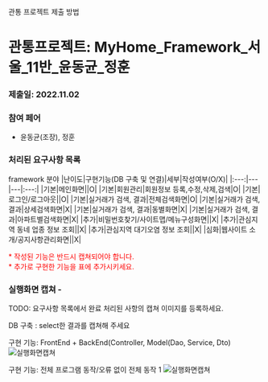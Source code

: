관통 프로젝트 제출 방법

# 관통프로젝트: MyHome_Framework_서울_11반_윤동균_정훈
### 제출일: 2022.11.02

### 참여 페어
- 윤동균(조장), 정훈

### 처리된 요구사항 목록
 
framework 분야
|난이도|구현기능(DB 구축 및 연결)|세부|작성여부(O/X)|
|:---:|---|---|:---:|
|기본|메인화면||O|
|기본|회원관리|회원정보 등록,수정,삭제,검색|O|
|기본|로그인/로그아웃||O|
|기본|실거래가 검색, 결과|전체검색화면|O|
|기본|실거래가 검색, 결과|상세검색화면|X|
|기본|실거래가 검색, 결과|동별화면|X|
|기본|실거래가 검색, 결과|아파트별검색화면|X|
|추가|비밀번호찾기/사이트맵/메뉴구성화면||X|
|추가|관심지역 동네 업종 정보 조회||X|
|추가|관심지역 대기오염 정보 조회||X|
|심화|웹사이트 소개/공지사항관리화면||X|

 
 
<span style="color:red">
* 작성된 기능은 반드시 캡쳐되어야 합니다.<br>
* 추가로 구현한 기능을 표에 추가시키세요.
</span>

### 실행화면 캡쳐 - 
TODO: 요구사항 목록에서 완료 처리된 사항의 캡쳐 이미지를 등록하세요.

DB 구축 : select한 결과를 캡쳐해 주세요

구현 기능: FrontEnd + BackEnd(Controller, Model(Dao, Service, Dto)
![실행화면캡쳐](./화면캡쳐/화면캡쳐_0001_주택정보_web.png)

구현 기능: 전체 프로그램 동작/오류 없이 전체 동작 1
![실행화면캡쳐](./화면캡쳐/화면캡쳐_Main화면_web.png)
